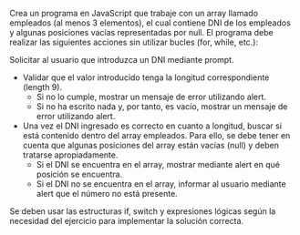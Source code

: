 Crea un programa en JavaScript que trabaje con un array llamado empleados (al menos 3 elementos), el cual contiene DNI de los empleados y algunas posiciones vacías representadas por null. El programa debe realizar las siguientes acciones sin utilizar bucles (for, while, etc.):

Solicitar al usuario que introduzca un DNI mediante prompt.
- Validar que el valor introducido tenga la longitud correspondiente (length 9). 
    - Si no lo cumple, mostrar un mensaje de error utilizando alert.
    - Si no ha escrito nada y, por tanto, es vacío, mostrar un mensaje de error utilizando alert.
- Una vez el DNI ingresado es correcto en cuanto a longitud, buscar si está contenido dentro del array empleados. Para ello, se debe tener en cuenta que algunas posiciones del array están vacías (null) y deben tratarse apropiadamente.
    - Si el DNI se encuentra en el array, mostrar mediante alert en qué posición se encuentra.
    - Si el DNI no se encuentra en el array, informar al usuario mediante alert que el número no está presente.

Se deben usar las estructuras if, switch y expresiones lógicas según la necesidad del ejercicio para implementar la solución correcta.

